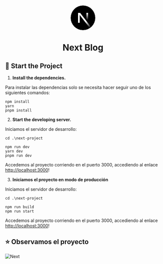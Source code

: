 <p align="center">
  <svg aria-label="Next.js logomark" class="next-mark_root__iLw9v" height="80" role="img" viewBox="0 0 180 180" width="80"><mask height="180" id=":R0:mask0_408_134" maskUnits="userSpaceOnUse" style="mask-type:alpha" width="180" x="0" y="0"><circle cx="90" cy="90" fill="black" r="90"></circle></mask><g mask="url(#:R0:mask0_408_134)"><circle cx="90" cy="90" data-circle="true" fill="black" r="90"></circle><path d="M149.508 157.52L69.142 54H54V125.97H66.1136V69.3836L139.999 164.845C143.333 162.614 146.509 160.165 149.508 157.52Z" fill="url(#:R0:paint0_linear_408_134)"></path><rect fill="url(#:R0:paint1_linear_408_134)" height="72" width="12" x="115" y="54"></rect></g><defs><linearGradient gradientUnits="userSpaceOnUse" id=":R0:paint0_linear_408_134" x1="109" x2="144.5" y1="116.5" y2="160.5"><stop stop-color="white"></stop><stop offset="1" stop-color="white" stop-opacity="0"></stop></linearGradient><linearGradient gradientUnits="userSpaceOnUse" id=":R0:paint1_linear_408_134" x1="121" x2="120.799" y1="54" y2="106.875"><stop stop-color="white"></stop><stop offset="1" stop-color="white" stop-opacity="0"></stop></linearGradient></defs></svg>
</p>
<h1 align="center">
  Next Blog
</h1>

## 🚀 Start the Project

1. **Install the dependencies.**

Para instalar las dependencias solo se necesita hacer seguir uno de los siguientes comandos:

```shell
npm install
yarn
pnpm install
```

2. **Start the developing server.**

Iniciamos el servidor de desarrollo:

```shell
cd .\next-project

npm run dev
yarn dev
pnpm run dev
```

Accedemos al proyecto corriendo en el puerto 3000, accediendo al enlace <http://localhost:3000>!

3. **Iniciamos el proyecto en modo de producción**

Iniciamos el servidor de desarrollo:

```shell
cd .\next-project

npm run build
npm run start
```

Accedemos al proyecto corriendo en el puerto 3000, accediendo al enlace <http://localhost:3000>!

## ⭐ Observamos el proyecto

![Next](https://i.pinimg.com/originals/3c/b3/5f/3cb35f439ce29fa82971d226d9e472a2.png)
